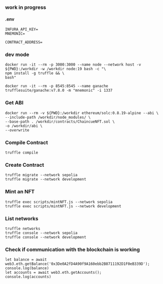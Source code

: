 ### work in progress

#### .env

```
INFURA_API_KEY=
MNEMONIC=

CONTRACT_ADDRESS=
```

### dev mode

```
docker run -it --rm -p 3000:3000 --name node --network host -v ${PWD}:/workdir -w /workdir node:19 bash -c "\
npm install -g truffle && \
bash"

docker run -it --rm -p 8545:8545 --name ganache trufflesuite/ganache:v7.8.0 -m "mnemonic" -i 1337
```

### Get ABI

```
docker run --rm -v ${PWD}:/workdir ethereum/solc:0.8.19-alpine --abi \
--include-path /workdir/node_modules/ \
--base-path . /workdir/contracts/ChaincueNFT.sol \
-o /workdir/abi \
--overwrite
```

### Compile Contract

```
truffle compile
```

### Create Contract

```
truffle migrate --network sepolia
truffle migrate --network development
```

### Mint an NFT

```
truffle exec scripts/mintNFT.js --network sepolia
truffle exec scripts/mintNFT.js --network development
```

### List networks

```
truffle networks
truffle console --network sepolia
truffle console --network development
```

### Check if communication with the blockchain is working

```
let balance = await web3.eth.getBalance('0x3De0A2fD4A90f9A160ebb2B8711192D1F0eB339D');
console.log(balance)
let accounts = await web3.eth.getAccounts();
console.log(accounts)
```
